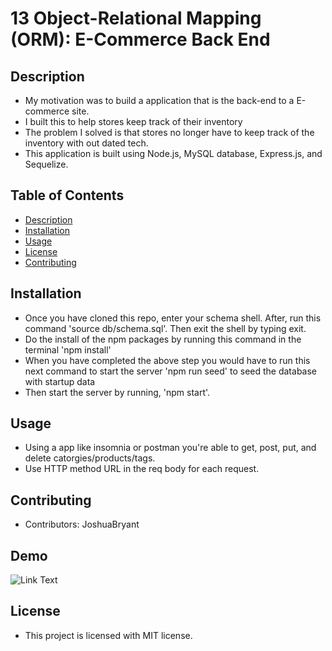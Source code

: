 # 13 Object-Relational Mapping (ORM): E-Commerce Back End

## Description

- My motivation was to build a application that is the back-end to a E-commerce site.
- I built this to help stores keep track of their inventory
- The problem I solved is that stores no longer have to keep track of the inventory with out dated tech.
- This application is built using Node.js, MySQL database, Express.js, and Sequelize.

## Table of Contents

- [Description](#description)
- [Installation](#installation)
- [Usage](#usage)
- [License](#license)
- [Contributing](#contribution)

## Installation

- Once you have cloned this repo, enter your schema shell. After, run this command 'source db/schema.sql'. Then exit the shell by typing exit.
- Do the install of the npm packages by running this command in the terminal 'npm install'
- When you have completed the above step you would have to run this next command to start the server 'npm run seed' to seed the database with startup data
- Then start the server by running, 'npm start'.

## Usage

- Using a app like insomnia or postman you're able to get, post, put, and delete catorgies/products/tags.
- Use HTTP method URL in the req body for each request.

## Contributing

- Contributors: JoshuaBryant

## Demo

![Link Text](https://drive.google.com/file/d/1kft7ca9MNi9HmPqzUyjuvELkT9ByUCbv/view)

## License

- This project is licensed with MIT license.
